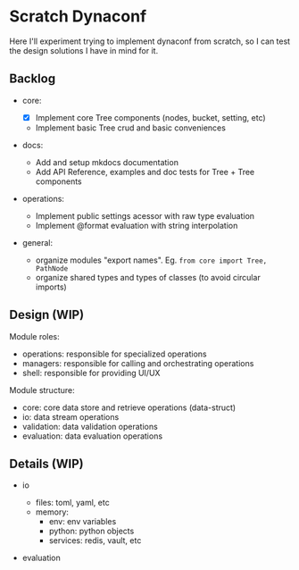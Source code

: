# Scratch Dynaconf

Here I'll experiment trying to implement dynaconf from scratch,
so I can test the design solutions I have in mind for it.

## Backlog

- core:
    - [x] Implement core Tree components (nodes, bucket, setting, etc)
    - Implement basic Tree crud and basic conveniences

- docs:
    - Add and setup mkdocs documentation
    - Add API Reference, examples and doc tests for Tree + Tree components

- operations:
    - Implement public settings acessor with raw type evaluation
    - Implement @format evaluation with string interpolation

- general:
    - organize modules "export names". Eg. `from core import Tree, PathNode`
    - organize shared types and types of classes (to avoid circular imports)


## Design (WIP)

Module roles:

- operations:
    responsible for specialized operations
- managers:
    responsible for calling and orchestrating operations
- shell:
    responsible for providing UI/UX

Module structure:

- core: core data store and retrieve operations (data-struct)
- io: data stream operations
- validation: data validation operations
- evaluation: data evaluation operations

## Details (WIP)

- io
    - files: toml, yaml, etc
    - memory:
        - env: env variables
        - python: python objects
        - services: redis, vault, etc

- evaluation

